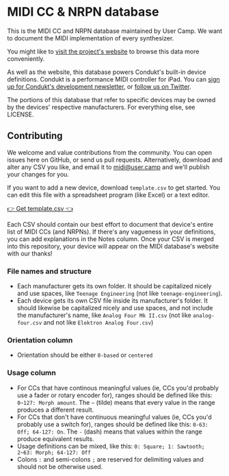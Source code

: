 # MIDI CC & NRPN database

This is the MIDI CC and NRPN database maintained by User Camp. We want to document the MIDI implementation of every synthesizer. 

You might like to [visit the project's website](https://midi.user.camp) to browse this data more conveniently.

As well as the website, this database powers Condukt's built-in device definitions. Condukt is a performance MIDI controller for iPad. You can [sign up for Condukt's development newsletter](https://user.camp/apps/condukt/), or [follow us on Twitter](https://twitter.com/goodcondukt).

The portions of this database that refer to specific devices may be owned by the devices' respective manufacturers. For everything else, see LICENSE.

## Contributing

We welcome and value contributions from the community. You can open issues here on GitHub, or send us pull requests. Alternatively, download and alter any CSV you like, and email it to [midi@user.camp](mailto:midi@user.camp) and we'll publish your changes for you.

If you want to add a new device, download `template.csv` to get started. You can edit this file with a spreadsheet program (like Excel) or a text editor. 

[👉 Get template.csv 👈](https://raw.githubusercontent.com/usercamp/midi/main/template.csv)

Each CSV should contain our best effort to document that device's entire list of MIDI CCs (and NRPNs). If there's any vagueness in your definitions, you can add explanations in the Notes column. Once your CSV is merged into this repository, your device will appear on the MIDI database's website with our thanks!

### File names and structure

 - Each manufacturer gets its own folder. It should be capitalized nicely and use spaces, like `Teenage Engineering` (not like `teenage-engineering`).
 - Each device gets its own CSV file inside its manufacturer's folder. It should likewise be capitalized nicely and use spaces, and not include the manufacturer's name, like `Analog Four Mk II.csv` (not like `analog-four.csv` and not like `Elektron Analog Four.csv`)

### Orientation column

- Orientation should be either `0-based` or `centered`

### Usage column

 - For CCs that have continous meaningful values (ie, CCs you'd probably use a fader or rotary encoder for), ranges should be defined like this: `0~127: Morph amount`. The `~` (tilde) means that every value in the range produces a different result.
 - For CCs that don't have continuous meaningful values (ie, CCs you'd probably use a switch for), ranges should be defined like this: `0-63: Off; 64-127: On`. The `-` (dash) means that values within the range produce equivalent results.
 - Usage definitions can be mixed, like this: `0: Square; 1: Sawtooth; 2~63: Morph; 64-127: Off`
- Colons `:` and semi-colons `;` are reserved for delimiting values and should not be otherwise used.
